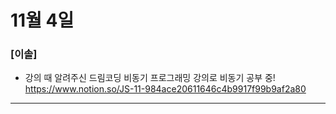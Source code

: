 # 11월 4일

### [이솔]

- 강의 때 알려주신 드림코딩 비동기 프로그래밍 강의로 비동기 공부 중!
  https://www.notion.so/JS-11-984ace20611646c4b9917f99b9af2a80

<hr>
